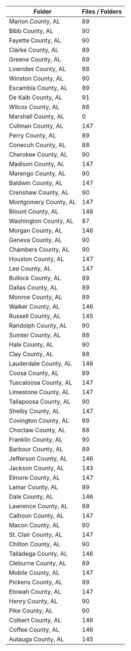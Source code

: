 | Folder                |   Files / Folders |
|-----------------------|-------------------|
| Marion County, AL     |                89 |
| Bibb County, AL       |                90 |
| Fayette County, AL    |                90 |
| Clarke County, AL     |                89 |
| Greene County, AL     |                89 |
| Lowndes County, AL    |                88 |
| Winston County, AL    |                90 |
| Escambia County, AL   |                89 |
| De Kalb County, AL    |                91 |
| Wilcox County, AL     |                88 |
| Marshall County, AL   |                 0 |
| Cullman County, AL    |               147 |
| Perry County, AL      |                89 |
| Conecuh County, AL    |                88 |
| Cherokee County, AL   |                90 |
| Madison County, AL    |               147 |
| Marengo County, AL    |                90 |
| Baldwin County, AL    |               147 |
| Crenshaw County, AL   |                90 |
| Montgomery County, AL |               147 |
| Blount County, AL     |               146 |
| Washington County, AL |                87 |
| Morgan County, AL     |               146 |
| Geneva County, AL     |                90 |
| Chambers County, AL   |                90 |
| Houston County, AL    |               147 |
| Lee County, AL        |               147 |
| Bullock County, AL    |                89 |
| Dallas County, AL     |                89 |
| Monroe County, AL     |                89 |
| Walker County, AL     |               146 |
| Russell County, AL    |               145 |
| Randolph County, AL   |                90 |
| Sumter County, AL     |                88 |
| Hale County, AL       |                90 |
| Clay County, AL       |                88 |
| Lauderdale County, AL |               146 |
| Coosa County, AL      |                89 |
| Tuscaloosa County, AL |               147 |
| Limestone County, AL  |               147 |
| Tallapoosa County, AL |                90 |
| Shelby County, AL     |               147 |
| Covington County, AL  |                89 |
| Choctaw County, AL    |                88 |
| Franklin County, AL   |                90 |
| Barbour County, AL    |                89 |
| Jefferson County, AL  |               146 |
| Jackson County, AL    |               143 |
| Elmore County, AL     |               147 |
| Lamar County, AL      |                89 |
| Dale County, AL       |               146 |
| Lawrence County, AL   |                89 |
| Calhoun County, AL    |               147 |
| Macon County, AL      |                90 |
| St. Clair County, AL  |               147 |
| Chilton County, AL    |                90 |
| Talladega County, AL  |               146 |
| Cleburne County, AL   |                89 |
| Mobile County, AL     |               147 |
| Pickens County, AL    |                89 |
| Etowah County, AL     |               147 |
| Henry County, AL      |                90 |
| Pike County, AL       |                90 |
| Colbert County, AL    |               146 |
| Coffee County, AL     |               146 |
| Autauga County, AL    |               145 |